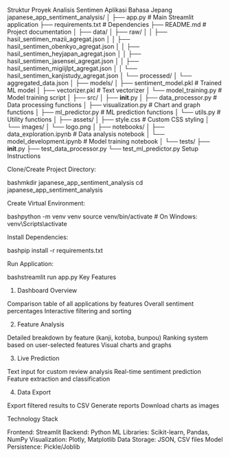 Struktur Proyek Analisis Sentimen Aplikasi Bahasa Jepang
japanese_app_sentiment_analysis/
│
├── app.py                          # Main Streamlit application
├── requirements.txt                # Dependencies
├── README.md                       # Project documentation
│
├── data/
│   ├── raw/
│   │   ├── hasil_sentimen_mazii_agregat.json
│   │   ├── hasil_sentimen_obenkyo_agregat.json
│   │   ├── hasil_sentimen_heyjapan_agregat.json
│   │   ├── hasil_sentimen_jasensei_agregat.json
│   │   ├── hasil_sentimen_migiijlpt_agregat.json
│   │   └── hasil_sentimen_kanjistudy_agregat.json
│   └── processed/
│       └── aggregated_data.json
│
├── models/
│   ├── sentiment_model.pkl         # Trained ML model
│   ├── vectorizer.pkl              # Text vectorizer
│   └── model_training.py           # Model training script
│
├── src/
│   ├── __init__.py
│   ├── data_processor.py           # Data processing functions
│   ├── visualization.py            # Chart and graph functions
│   ├── ml_predictor.py             # ML prediction functions
│   └── utils.py                    # Utility functions
│
├── assets/
│   ├── style.css                   # Custom CSS styling
│   └── images/
│       └── logo.png
│
├── notebooks/
│   ├── data_exploration.ipynb      # Data analysis notebook
│   └── model_development.ipynb     # Model training notebook
│
└── tests/
    ├── __init__.py
    ├── test_data_processor.py
    └── test_ml_predictor.py
Setup Instructions

Clone/Create Project Directory:

bashmkdir japanese_app_sentiment_analysis
cd japanese_app_sentiment_analysis

Create Virtual Environment:

bashpython -m venv venv
source venv/bin/activate  # On Windows: venv\Scripts\activate

Install Dependencies:

bashpip install -r requirements.txt

Run Application:

bashstreamlit run app.py
Key Features
1. Dashboard Overview

Comparison table of all applications by features
Overall sentiment percentages
Interactive filtering and sorting

2. Feature Analysis

Detailed breakdown by feature (kanji, kotoba, bunpou)
Ranking system based on user-selected features
Visual charts and graphs

3. Live Prediction

Text input for custom review analysis
Real-time sentiment prediction
Feature extraction and classification

4. Data Export

Export filtered results to CSV
Generate reports
Download charts as images

Technology Stack

Frontend: Streamlit
Backend: Python
ML Libraries: Scikit-learn, Pandas, NumPy
Visualization: Plotly, Matplotlib
Data Storage: JSON, CSV files
Model Persistence: Pickle/Joblib